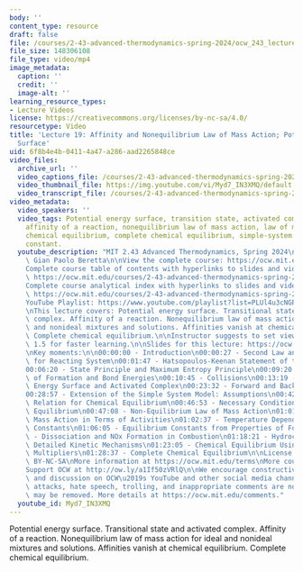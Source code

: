 ```yaml
---
body: ''
content_type: resource
draft: false
file: /courses/2-43-advanced-thermodynamics-spring-2024/ocw_243_lecture19_2024apr16_360p_16_9.mp4
file_size: 148306108
file_type: video/mp4
image_metadata:
  caption: ''
  credit: ''
  image-alt: ''
learning_resource_types:
- Lecture Videos
license: https://creativecommons.org/licenses/by-nc-sa/4.0/
resourcetype: Video
title: 'Lecture 19: Affinity and Nonequilibrium Law of Mass Action; Potential Energy
  Surface'
uid: 6f8b4e4b-0411-4a47-a286-aad2265848ce
video_files:
  archive_url: ''
  video_captions_file: /courses/2-43-advanced-thermodynamics-spring-2024/12AgLN60zgwtwyXDtlfCrjumLLlzLrp3p_transcript.webvtt
  video_thumbnail_file: https://img.youtube.com/vi/Myd7_IN3XMQ/default.jpg
  video_transcript_file: /courses/2-43-advanced-thermodynamics-spring-2024/12AgLN60zgwtwyXDtlfCrjumLLlzLrp3p_transcript.pdf
video_metadata:
  video_speakers: ''
  video_tags: Potential energy surface, transition state, activated complex, collisions,
    affinity of a reaction, nonequilibrium law of mass action, law of mass action,
    chemical equilibrium, complete chemical equilibrium, simple-system model, equilibrium
    constant.
  youtube_description: "MIT 2.43 Advanced Thermodynamics, Spring 2024\nInstructor:\
    \ Gian Paolo Beretta\n\nView the complete course: https://ocw.mit.edu/courses/2-43-advanced-thermodynamics-spring-2024/\n\
    Complete course table of contents with hyperlinks to slides and video timestamps:\
    \ https://ocw.mit.edu/courses/2-43-advanced-thermodynamics-spring-2024/resources/mit2_43_s24_toc_slides_pdf/\n\
    Complete course analytical index with hyperlinks to slides and video timestamps:\
    \ https://ocw.mit.edu/courses/2-43-advanced-thermodynamics-spring-2024/resources/mit2_43_s24_index_slides_pdf/\n\
    YouTube Playlist: https://www.youtube.com/playlist?list=PLUl4u3cNGP6309d0oJDiVo1CvxUQXJ2il\n\
    \nThis lecture covers: Potential energy surface. Transitional state and activated\
    \ complex. Affinity of a reaction. Nonequilibrium law of mass action for ideal\
    \ and nonideal mixtures and solutions. Affinities vanish at chemical equilibrium.\
    \ Complete chemical equilibrium.\n\nInstructor suggests to set viewing speed at\
    \ 1.5 for faster learning.\n\nSlides for this lecture: https://ocw.mit.edu/courses/2-43-advanced-thermodynamics-spring-2024/resources/mit2_43_s24_lec19_pdf/\n\
    \nKey moments:\n\n00:00:00 - Introduction\n00:00:27 - Second Law and State Principle\
    \ for Reacting System\n00:01:47 - Hatsopoulos-Keenan Statement of the Second Law\n\
    00:06:20 - State Principle and Maximum Entropy Principle\n00:09:20 - Review: Enthalpy\
    \ of Formation and Bond Energies\n00:10:45 - Collisions\n00:13:19 - Potential\
    \ Energy Surface and Activated Complex\n00:23:32 - Forward and Backward Half-Reactions\n\
    00:28:57 - Extension of the Simple System Model: Assumptions\n00:42:13 - Fundamental\
    \ Relation for Chemical Equilibrium\n00:46:53 - Necessary Condition for Chemical\
    \ Equilibrium\n00:47:08 - Non-Equilibrium Law of Mass Action\n01:01:03 - Law of\
    \ Mass Action in Terms of Activities\n01:02:37 - Temperature Dependence of Equilibrium\
    \ Constants\n01:06:05 - Equilibrium Constants from Properties of Formation\n01:16:10\
    \ - Dissociation and NOx Formation in Combustion\n01:18:21 - Hydrocarbon Oxidation:\
    \ Detailed Kinetic Mechanisms\n01:23:05 - Chemical Equilibrium Using Lagrange\
    \ Multipliers\n01:28:37 - Complete Chemical Equilibrium\n\nLicense: Creative Commons\
    \ BY-NC-SA\nMore information at https://ocw.mit.edu/terms\nMore courses at https://ocw.mit.edu\n\
    Support OCW at http://ow.ly/a1If50zVRlQ\n\nWe encourage constructive comments\
    \ and discussion on OCW\u2019s YouTube and other social media channels. Personal\
    \ attacks, hate speech, trolling, and inappropriate comments are not allowed and\
    \ may be removed. More details at https://ocw.mit.edu/comments."
  youtube_id: Myd7_IN3XMQ
---
```

Potential energy surface. Transitional state and activated complex. Affinity of a reaction. Nonequilibrium law of mass action for ideal and nonideal mixtures and solutions. Affinities vanish at chemical equilibrium. Complete chemical equilibrium.